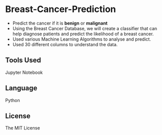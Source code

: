 # Breast-Cancer-Prediction

* Predict the cancer if it is **benign** or **malignant**
* Using the Breast Cancer Database, we will create a classifier that can help diagnose patients and predict the likelihood of a breast cancer.
* Used various Machine Learning Algorithms to analyse and predict.
* Used 30 different columns to understand the data.

## Tools Used
Jupyter Notebook

## Language
Python

## License

The MIT License
